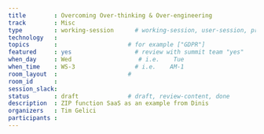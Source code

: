```yaml
---
title        : Overcoming Over-thinking & Over-engineering
track        : Misc
type         : working-session      # working-session, user-session, product-session
technology   :
topics       :                    # for example ["GDPR"]
featured     : yes                  # review with summit team "yes"
when_day     : Wed                   # i.e.    Tue
when_time    : WS-3                 # i.e.    AM-1
room_layout  :                    #
room_id      :
session_slack: 
status       : draft              # draft, review-content, done
description  : ZIP function SaaS as an example from Dinis
organizers   : Tim Gelici
participants :
---
```



<!--(add intro)

## When designing an end to end solution, think about the customer

(...)

## Creating something simple is very difficult

(...)

## Overthinking/Over-engineering
* How do you define it?
* Does one follow another?
* Where does OT/OE end and becomes a requirement?
* Can OT/OE be a side-effect caused by something else? 
i.e.
	* Lack of experience. i.e. would you still choose starting with micro-services or plan for a may-not-be-needed distributed structure.
	* Lack of visibility on business goals, projects etc
	* Not able to keep up with ever growing buzzwords and products
	* Not able to define and understand not-so-technical concepts like bottlenecks or constraints, so fail to see/prevent them.

(...)

## References

(...)


## Previous-->
